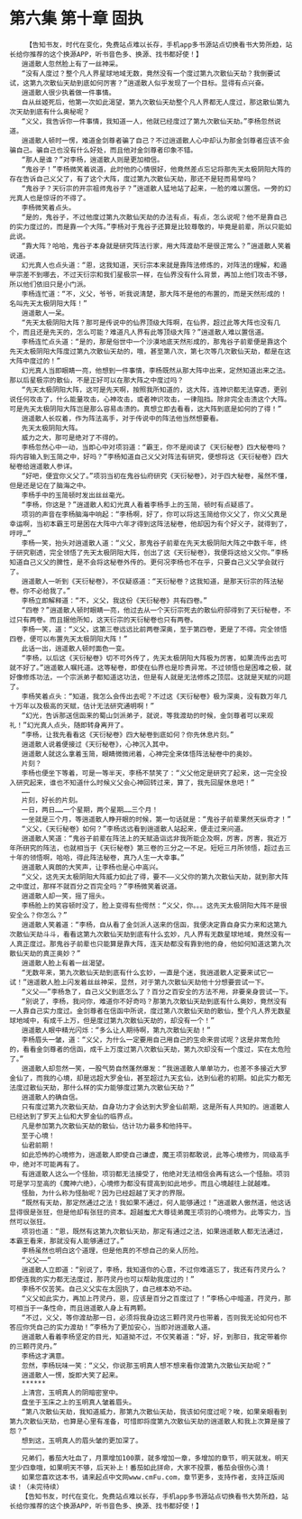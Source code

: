 # 第六集 第十章 固执
        【告知书友，时代在变化，免费站点难以长存，手机app多书源站点切换看书大势所趋，站长给你推荐的这个换源APP，听书音色多、换源、找书都好使！】
       逍遥散人忽然脸上有了一丝神采。
       “没有人度过？整个凡人界星球地域无数，竟然没有一个度过第九次散仙天劫？我倒要试试，这第九次散仙天劫到底如何厉害？”逍遥散人似乎发现了一个目标。显得有点兴奋。
       逍遥散人很少执着做一件事情。
       自从丝姬死后，他第一次如此渴望，第九次散仙天劫整个凡人界都无人度过，那这散仙第九次天劫到底有什么奥秘呢？
       “义父，我告诉你一件事情，我知道一人，他就已经度过了第九次散仙天劫。”李杨忽然说道。
       逍遥散人顿时一愣，难道金剑尊者骗了自己？不过逍遥散人心中却认为那金剑尊者应该不会骗自己。骗自己也没有什么好处，而且他对金剑尊者印象不错。
       “那人是谁？”对李杨，逍遥散人则是更加相信。
       “鬼谷子！”李杨微笑着说道，此时他的心情很好，他竟然差点忘记将那先天太极阴阳大阵的存在告诉自己义父了，有了这个大阵，度过第九次散仙天劫，那还不是轻而易举吗？
       “鬼谷子？天衍宗的开宗祖师鬼谷子？”逍遥散人猛地站了起来，一脸的难以置信。一旁的幻光真人也是惊讶的不得了。
       李杨微笑着点头。
       “是的，鬼谷子，不过他度过第九次散仙天劫的办法有点，有点，怎么说呢？他不是靠自己的实力度过的，而是靠一个大阵。”李杨对于鬼谷子还算是比较尊敬的，毕竟是前辈，所以只能如此说。
       “靠大阵？哈哈，鬼谷子本身就是研究阵法行家，用大阵渡劫不是很正常么？”逍遥散人笑着说道。
       幻光真人也点头道：“恩，这我知道，天衍宗本来就是靠阵法修炼的，对阵法的理解，和遁甲宗差不到哪去，不过天衍宗和我们星极宗一样，在仙界没有什么背景，再加上他们攻击不够，所以他们依旧只是小门派。
       李杨连忙道：“不，义父，爷爷，听我说清楚，那大阵不是他的布置的，而是天然形成的！名叫先天太极阴阳大阵！”
       逍遥散人一呆。
       “先天太极阴阳大阵？那可是传说中的仙界顶级大阵啊，在仙界，超过此等大阵也没有几个，而且还是先天的，怎么可能？难道凡人界有此等顶级大阵？”逍遥散人难以置信道。
       李杨连忙点头道：“是的，那是俗世中一个沙漠地底天然形成的，那鬼谷子前辈便是靠这个先天太极阴阳大阵度过第九次散仙天劫的，哦，甚至第八次，第七次等几次散仙天劫，都是在这大阵中度过的！”
       幻光真人当即眼睛一亮，他想到一件事情，李杨既然从那大阵中出来，定然知道出来之法。那以后星极宗的散仙，不是正好可以在那大阵之中度过吗？
       “先天太极阴阳大阵，这可是先天啊，按照我所知道的，这大阵，连神识都无法穿透，更别说任何攻击了，什么能量攻击，心神攻击，或者神识攻击，一律阻挡。除非完全击溃这个大阵。可是先天太极阴阳大阵岂是那么容易击溃的。真想立即去看看，这大阵到底是如何的了得！”
       逍遥散人长叹着，作为阵法高手，对于传说中的阵法他当然想要看。
       先天太极阴阳大阵。
       威力之大，那可是绝对了不得的。
       李杨忽然心中一动，当即心中对项羽道：“霸王，你不是阅读了《天衍秘卷》四大秘卷吗？将内容输入到玉简之中，好吗？”李杨知道自己义父对阵法有研究，便想将这《天衍秘卷》四大秘卷给逍遥散人参详。
       “好吧，便宜你义父了。”项羽当初在鬼谷仙府研究《天衍秘卷》，对于四大秘卷，虽然不懂，但是还是记在了脑海之中。
       李杨手中的玉简顿时发出丝丝毫光。
       “李杨，你这是？”逍遥散人和幻光真人看着李杨手上的玉简，顿时有点疑惑了。
       项羽的声音在李杨脑海中响起：“李杨啊，好了，你可以将这玉简给你义父了，你义父真是幸运啊，当初本霸王可是困在大阵中六年才得到这阵法秘卷，他却因为有个好义子，就得到了，哼哼…”
       李杨一笑，抬头对逍遥散人道：“义父，那鬼谷子前辈在先天太极阴阳大阵之中数千年，终于研究剔透，完全领悟了先天太极阴阳大阵，创出了这《天衍秘卷》，我便将这给义父你。”李杨知道自己义父的脾性，是不会将这秘卷外传的。更何况李杨也不在乎，只要自己义父学会就行了。
       逍遥散人一听到《天衍秘卷》，不仅疑惑道：“天衍秘卷？这我知道，是那天衍宗的阵法秘卷。你不必给我了。”
       李杨立即解释道：“不，义父，我这份《天衍秘卷》共有四卷。”
       “四卷？”逍遥散人顿时眼睛一亮，他过去从一个天衍宗死去的散仙府邸得到了天衍秘卷，不过只有两卷。而且据他所知，这天衍宗的天衍秘卷也只有两卷。
       李杨一笑，道：“义父，这第三卷远远比前两卷深奥，至于第四卷，更是了不得。完全领悟四卷，便可以布置先天太极阴阳大阵！”
       此话一出，逍遥散人顿时面色一变。
       “李杨，以后这《天衍秘卷》切不可外传了，先天太极阴阳大阵极为厉害，如果流传出去可就不好了。”逍遥散人嘱托道。这等秘卷，即使在仙界也是珍贵异常。不过领悟也是困难之极，就好像修炼功法，一个宗派弟子都知道这功法，但是有人就是无法修炼之顶层。这就是天赋的问题了。
       李杨笑着点头：“知道，我怎么会传出去呢？不过这《天衍秘卷》极为深奥，没有数万年几十万年以及极高的天赋，估计无法研究通明啊！”
       “幻光，告诉那送信函来的蜀山剑派弟子，就说，等我渡劫的时候，金剑尊者可以来观礼！”幻光真人点头，随即转身离开了。
       “李杨，让我先看看这《天衍秘卷》四大秘卷到底如何？你先休息片刻。”
       逍遥散人说着便接过《天衍秘卷》，心神沉入其中。
       逍遥散人就这么拿着玉简，眼睛微微闭着，心神完全来体悟阵法秘卷中的奥妙。
       片刻？
       李杨也便坐下等着，可是一等半天，李杨不禁笑了：“义父他定是研究了起来，这一完全投入研究起来，谁也不知道什么时候义父会心神回转过来，算了，我先回屋休息吧！”
       ……
       片刻，好长的片刻。
       一日，两日……一个星期，两个星期……三个月！
       一坐就是三个月，等逍遥散人睁开眼的时候，第一句话就是：“鬼谷子前辈果然天纵奇才！”
       “义父，《天衍秘卷》如何？”李杨远远看到逍遥散人站起来，便走过来问道。
       逍遥散人笑道：“鬼谷子前辈在阵法上的天赋造诣远非我所能企及啊，厉害，厉害，我近万年所研究的阵法，也就相当于《天衍秘卷》第三卷的三分之一不足。短短三月所领悟，超过去三十年的领悟啊，哈哈，得此阵法秘卷，真乃人生一大幸事。”
       逍遥散人爽朗的大笑声，让李杨也是心中高兴。
       “义父，这先天太极阴阳大阵威力如此了得，要不——义父你的第九次散仙天劫，就到那大阵之中度过，那样不就百分之百完全吗？”李杨微笑着说道。
       逍遥散人却一笑，摇了摇头。
       李杨脸上的笑容顿时没了，脸上变得有些愕然：“义父，你。。。这先天太极阴阳大阵不是很安全么？你怎么？”
       逍遥散人笑着道：“李杨，自从看了金剑派人送来的信函，我便决定靠自身实力来和这第九次散仙天劫斗斗，看看这第九次散仙天劫到底有什么玄妙，凡人界有无数星球地域，竟然没有一人真正度过。那鬼谷子前辈也只能算是靠大阵，连天劫都没有靠到他的身，他如何知道这第九次散仙天劫的真正奥妙？”
       逍遥散人脸上有着一丝渴望。
       “无数年来，第九次散仙天劫到底有什么玄妙，一直是个迷，我逍遥散人定要来试它一试！”逍遥散人脸上闪发着丝丝神采，显然，对于第九次散仙天劫他十分想要尝试一下。
       “义父——”李杨急了，自己义父到底怎么了？百分之百安全的方法不用，非要亲身尝试一下。
       “别说了，李杨，我问你，难道你不好奇吗？那第九次散仙天劫到底有什么奥妙，竟然没有一人靠自己实力度过。金剑尊者在信函中所说，度过第八次散仙天劫的散仙，整个凡人界无数星球地域中，有成千上万，但是度过第九次散仙天劫的，却没有一个！”
       逍遥散人眼中精光闪烁：“多么让人期待啊，第九次散仙天劫！”
       李杨眉头一皱，道：“义父，为什么一定要用自己用自己的生命来尝试呢？这是非常危险的，看看金剑尊者的信函，成千上万度过第八次散仙天劫，第九次却没有一个度过，实在太危险了。”
       逍遥散人却忽然一笑，一股气势自然蓬然爆发：“我逍遥散人单单功力，也差不多接近大罗金仙了，而我的心境，却是远超大罗金仙，甚至超过九天玄仙，达到仙君的初期。如此实力都无法度过散仙天劫，那什么样的实力能够度过第九次散仙天劫？”
       逍遥散人的确自信。
       只有度过第九次散仙天劫，自身功力才会达到大罗金仙前期，这是所有人共知的。逍遥散人已经达到了罗天上仙和大罗金仙的临界点。
       凡是参加第九次散仙天劫的散仙，估计功力最多和他持平。
       至于心境！
       仙君前期！
       如此恐怖的心境修为，逍遥散人即使自己谦虚，魔王项羽都敢说，此等心境修为，同级高手中，绝对不可能再有了。
       有逍遥散人这么一个怪胎，项羽都无法接受了，他绝对无法相信会再有这么一个怪胎。项羽可是学习至高的《魔神六绝》，心境修为都没有提高到如此地步。而且心境越往上就越难。
       怪胎，为什么称为怪胎呢？因为已经超越了天才的界限。
       “既然有天劫，那定然通过之法！我如果不通过，何人能够通过！”逍遥散人傲然道，他这话显得很是张狂，但是他却有张狂的资本。超越蚩尤大尊徒弟魔王项羽的心境修为。此等实力，当然可以张狂。
       项羽也道：“恩，既然有这第九次散仙天劫，那定有通过之法，如果逍遥散人都无法通过，本霸王看来，那就没有人能够通过了。”
       李杨虽然也明白这个道理，但是他真的不想自己的亲人历险。
       “义父——”
       逍遥散人立即道：“别说了，李杨，我知道你的心意，不过你难道忘了，我还有荇灵丹么？即使连我的实力都无法度过，那荇灵丹也可以帮助我度过的！”
       李杨不仅苦笑。自己义父实在太固执了，自己根本劝不动。
       “义父如此实力，再加上荇灵丹，恩，应该是百分之百度过了！”李杨心中暗道，荇灵丹，那可相当于一条性命，而且逍遥散人身上有两颗。
       “不过，义父，等你渡劫那一日，必须将我身边这三颗荇灵丹也带着，否则我无论如何也不答应你凭自己的实力渡劫！”李杨为了更加安心，当即对逍遥散人道。
       逍遥散人看着李杨坚定的目光，知道拗不过，不仅笑着道：“好，好，到那日，我定带着你的三颗荇灵丹。”
       李杨这才满意。
       忽然，李杨玩味一笑：“义父，你说那玉明真人想不想来看你渡第九次散仙天劫呢？”
       逍遥散人一愣，旋即大笑了起来。
       ******
       上清宫，玉明真人的阴暗密室中。
       盘坐于玉床之上的玉明真人皱着眉头。
       “第八次散仙天劫，我知道威力，那第九次散仙天劫，我该如何度过呢？唉，如果亲眼看到第九次散仙天劫，也算是心里有准备，可惜即将度第九次散仙天劫的逍遥散人和我上次算是接了怨？”
       想到这，玉明真人的眉头皱的更加深了。
       ——————
       兄弟们，番茄大吐血了，月票增加100票，就多增加一章，多增加的章节，明天就发。明天至少四章哦，如果明天不够，后天补上！番茄如此拼命，大家不投票，番茄会很伤心滴！
       如果您喜欢这本书，请来起点中文网www.cmFu.com，章节更多，支持作者，支持正版阅读！（未完待续）
       【告知书友，时代在变化，免费站点难以长存，手机app多书源站点切换看书大势所趋，站长给你推荐的这个换源APP，听书音色多、换源、找书都好使！】